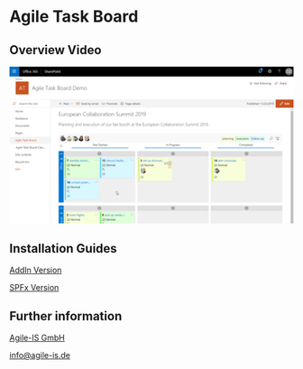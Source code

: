 # Agile Task Board

## Overview Video

[![Feature Overview](https://raw.githubusercontent.com/AgileIS/AgileTaskBoard/master/docs/images/TeaserOverview.gif)](https://www.youtube.com/watch?v=Omb4-xvUENI "Feature Overview")

## Installation Guides

[AddIn Version](docs/AddIn.md)

[SPFx Version](docs/SPFx.md)

## Further information

[Agile-IS GmbH](http://agile-is.de)

info@agile-is.de
